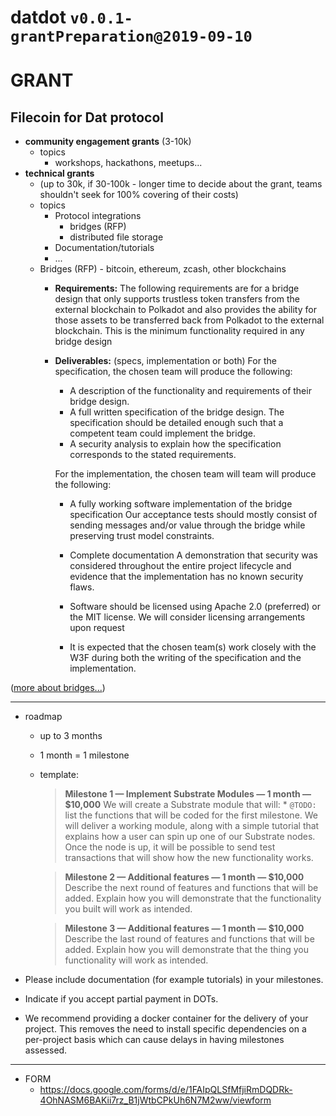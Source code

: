 # datdot `v0.0.1-grantPreparation@2019-09-10`

# GRANT

## Filecoin for Dat protocol

- **community engagement grants** (3-10k)
    - topics
        - workshops, hackathons, meetups...
- **technical grants** 
    - (up to 30k, if 30-100k - longer time to decide about the grant, teams shouldn't seek for 100% covering of their costs)
    - topics
        - Protocol integrations 
            - bridges (RFP)
            - distributed file storage
        - Documentation/tutorials
        - ...
    - Bridges (RFP) - bitcoin, ethereum, zcash, other blockchains
        - **Requirements:** The following requirements are for a bridge design that only supports trustless token transfers from the external blockchain to Polkadot and also provides the ability for those assets to be transferred back from Polkadot to the external blockchain. This is the minimum functionality required in any bridge design 
        - **Deliverables:** (specs, implementation or both)
        For the specification, the chosen team will produce the following:
            - A description of the functionality and requirements of their bridge design.
            - A full written specification of the bridge design. The specification should be detailed enough such that a competent team could implement the bridge.
            - A security analysis to explain how the specification corresponds to the stated requirements.

            For the implementation, the chosen team will team will produce the following:

            - A fully working software implementation of the bridge specification
            Our acceptance tests should mostly consist of sending messages and/or value through the bridge while preserving trust model constraints.
            - Complete documentation
            A demonstration that security was considered throughout the entire project lifecycle and evidence that the implementation has no known security flaws.
            - Software should be licensed using Apache 2.0 (preferred) or the MIT license. We will consider licensing arrangements upon request

            - It is expected that the chosen team(s) work closely with the W3F during both the writing of the specification and the implementation.


([more about bridges...](https://docs.google.com/document/d/1yMpiSAAvGeRebLlzl5fmcq_LloIViperTw4UUEuQYzM/edit))

---

- roadmap
    - up to 3 months
    - 1 month = 1 milestone
    - template:

        >**Milestone 1 — Implement Substrate Modules — 1 month — $10,000**
        We will create a Substrate module that will:
          * `@TODO:` list the functions that will be coded for the first milestone.
        We will deliver a working module, along with a simple tutorial that explains how a user can spin up one of our Substrate nodes. Once the node is up, it will be possible to send test transactions that will show how the new functionality works.

        >**Milestone 2 — Additional features — 1 month — $10,000**
        Describe the next round of features and functions that will be added.
        Explain how you will demonstrate that the functionality you built will work as intended.

        >**Milestone 3 — Additional features — 1 month — $10,000**
        Describe the last round of features and functions that will be added.
        Explain how you will demonstrate that the thing you functionality will work as intended.


- Please include documentation (for example tutorials) in your milestones.
- Indicate if you accept partial payment in DOTs.
- We recommend providing a docker container for the delivery of your project. This removes the need to install specific dependencies on a per-project basis which can cause delays in having milestones assessed.

---

- FORM
    - https://docs.google.com/forms/d/e/1FAIpQLSfMfjiRmDQDRk-4OhNASM6BAKii7rz_B1jWtbCPkUh6N7M2ww/viewform
